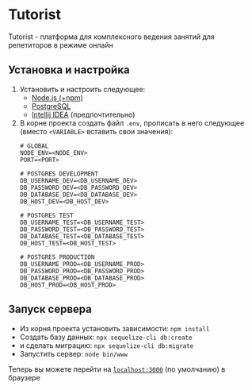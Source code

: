 # Tutorist
Tutorist - платформа для комплексного ведения занятий для репетиторов в режиме онлайн
## Установка и настройка
1. Установить и настроить следующее:
    * [Node.js (+npm)](https://nodejs.org/) 
    * [PostgreSQL](https://www.postgresql.org/)
    * [Intellij IDEA](https://www.jetbrains.com/ru-ru/idea/) (предпочтительно)
2. В корне проекта создать файл `.env`, прописать в него следующее (вместо `<VARIABLE>` вставить свои значения):
    ```
    # GLOBAL
    NODE_ENV=<NODE_ENV>
    PORT=<PORT>
    
    # POSTGRES DEVELOPMENT
    DB_USERNAME_DEV=<DB_USERNAME_DEV>
    DB_PASSWORD_DEV=<DB_PASSWORD_DEV>
    DB_DATABASE_DEV=<DB_DATABASE_DEV>
    DB_HOST_DEV=<DB_HOST_DEV>
    
    # POSTGRES TEST
    DB_USERNAME_TEST=<DB_USERNAME_TEST>
    DB_PASSWORD_TEST=<DB_PASSWORD_TEST>
    DB_DATABASE_TEST=<DB_DATABASE_TEST>
    DB_HOST_TEST=<DB_HOST_TEST>
    
    # POSTGRES PRODUCTION
    DB_USERNAME_PROD=<DB_USERNAME_PROD>
    DB_PASSWORD_PROD=<DB_PASSWORD_PROD>
    DB_DATABASE_PROD=<DB_DATABASE_PROD>
    DB_HOST_PROD=<DB_HOST_PROD>
    ```
## Запуск сервера
* Из корня проекта установить зависимости: `npm install`
* Создать базу данных: `npx sequelize-cli db:create`
* и сделать миграцию: `npx sequelize-cli db:migrate`
* Запустить сервер: `node bin/www`

Теперь вы можете перейти на [`localhost:3000`](http://localhost:3000) (по умолчанию) в браузере